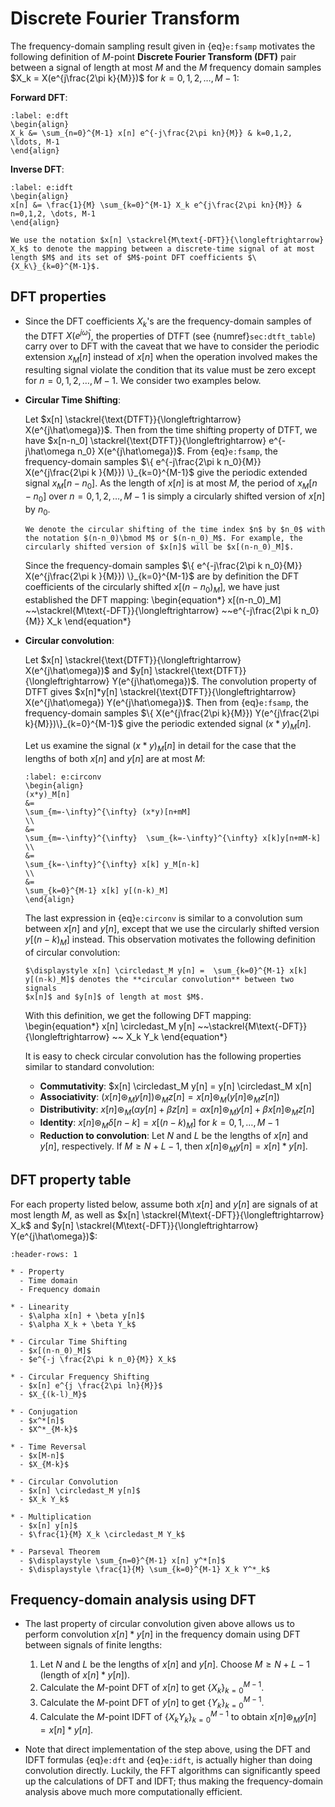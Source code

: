# Discrete Fourier Transform

The frequency-domain sampling result given in {eq}`e:fsamp` motivates
  the following definition of $M$-point **Discrete Fourier Transform
  (DFT)** pair between a signal of length at most $M$ and the $M$
  frequency domain samples $X_k = X(e^{j\frac{2\pi k}{M}})$ for
  $k=0,1,2,\ldots,M-1$:

  **Forward DFT**:
  ```{math}
  :label: e:dft
  \begin{align}
  X_k &= \sum_{n=0}^{M-1} x[n] e^{-j\frac{2\pi kn}{M}} & k=0,1,2,
  \ldots, M-1
  \end{align}
  ```
  
  **Inverse DFT**:
  ```{math}
  :label: e:idft
  \begin{align}
  x[n] &= \frac{1}{M} \sum_{k=0}^{M-1} X_k e^{j\frac{2\pi kn}{M}} &
  n=0,1,2, \dots, M-1
  \end{align}
  ```

```{admonition} Notation
We use the notation $x[n] \stackrel{M\text{-DFT}}{\longleftrightarrow}
X_k$ to denote the mapping between a discrete-time signal of at most
length $M$ and its set of $M$-point DFT coefficients $\{X_k\}_{k=0}^{M-1}$.
```

## DFT properties
* Since the DFT coefficients $X_k$'s are the frequency-domain samples
  of the DTFT $X(e^{j\hat\omega})$, the properties of DTFT (see
  {numref}`sec:dtft_table`) carry over to DFT with the caveat that we
  have to consider the periodic extension $x_M[n]$ instead of $x[n]$
  when the operation involved makes the resulting signal violate the
  condition that its value must be zero except for $n=0,1,2,\ldots,M-1$.
  We consider two examples below.

* **Circular Time Shifting**:
  
  Let $x[n] \stackrel{\text{DTFT}}{\longleftrightarrow}
  X(e^{j\hat\omega})$. Then from the time shifting property of DTFT,
  we have $x[n-n_0] \stackrel{\text{DTFT}}{\longleftrightarrow}
 e^{-j\hat\omega n_0} X(e^{j\hat\omega})$. From {eq}`e:fsamp`, the
  frequency-domain samples $\{ e^{-j\frac{2\pi k n_0}{M}}
  X(e^{j\frac{2\pi k }{M}}) \}_{k=0}^{M-1}$ give the periodic
  extended signal $x_M[n-n_0]$. As the length of $x[n]$ is at most
  $M$, the period of $x_M[n-n_0]$ over $n=0,1,2,\dots, M-1$ is simply
  a circularly shifted version of $x[n]$ by $n_0$.
  ```{admonition} Notation
  We denote the circular shifting of the time index $n$ by $n_0$ with
  the notation $(n-n_0)\bmod M$ or $(n-n_0)_M$. For example, the
  circularly shifted version of $x[n]$ will be $x[(n-n_0)_M]$.
  ```
  Since the frequency-domain samples $\{ e^{-j\frac{2\pi k n_0}{M}}
  X(e^{j\frac{2\pi k }{M}}) \}_{k=0}^{M-1}$ are by definition the DFT
  coefficients of the circularly shifted $x[(n-n_0)_M]$, we have just
  established the DFT mapping:
  \begin{equation*}
  x[(n-n_0)_M] ~~\stackrel{M\text{-DFT}}{\longleftrightarrow} 
  ~~e^{-j\frac{2\pi k n_0}{M}} X_k
  \end{equation*}

* **Circular convolution**:

  Let $x[n] \stackrel{\text{DTFT}}{\longleftrightarrow}
  X(e^{j\hat\omega})$ and $y[n]
  \stackrel{\text{DTFT}}{\longleftrightarrow} Y(e^{j\hat\omega})$. The
  convolution property of DTFT gives $x[n]*y[n]
  \stackrel{\text{DTFT}}{\longleftrightarrow} X(e^{j\hat\omega})
  Y(e^{j\hat\omega})$. Then from {eq}`e:fsamp`, the frequency-domain
  samples $\{ X(e^{j\frac{2\pi k}{M}}) Y(e^{j\frac{2\pi
  k}{M}})\}_{k=0}^{M-1}$ give the periodic extended signal
  $(x*y)_M[n]$. 

  Let us examine  the signal $(x*y)_M[n]$ in detail for the case that
  the lengths of both $x[n]$ and $y[n]$ are at most $M$:
  ```{math}
  :label: e:circonv
  \begin{align}
  (x*y)_M[n]
  &=
  \sum_{m=-\infty}^{\infty} (x*y)[n+mM]
  \\
  &=
  \sum_{m=-\infty}^{\infty}  \sum_{k=-\infty}^{\infty} x[k]y[n+mM-k] 
  \\
  &=
  \sum_{k=-\infty}^{\infty} x[k] y_M[n-k]
  \\
  &=
  \sum_{k=0}^{M-1} x[k] y[(n-k)_M]
  \end{align}
  ```
   The last expression in {eq}`e:circonv` is similar to a convolution
  sum between $x[n]$ and $y[n]$, except that we use the circularly
  shifted version $y[(n-k)_M]$ instead. This observation motivates the
  following definition of circular convolution:
  ```{admonition} Notation
  $\displaystyle x[n] \circledast_M y[n] =  \sum_{k=0}^{M-1} x[k]
  y[(n-k)_M]$ denotes the **circular convolution** between two signals
  $x[n]$ and $y[n]$ of length at most $M$.
  ```
  With this definition, we get the following DFT mapping:
  \begin{equation*}
   x[n] \circledast_M y[n] ~~\stackrel{M\text{-DFT}}{\longleftrightarrow} 
   ~~ X_k Y_k
  \end{equation*}

  It is easy to check circular convolution has the following
  properties similar to standard convolution:
  - **Commutativity**:  $x[n] \circledast_M y[n] = y[n] \circledast_M x[n]
  - **Associativity**: $(x[n] \circledast_M y[n]) \circledast_M z[n] =
    x[n] \circledast_M (y[n] \circledast_M z[n])$
  - **Distributivity**:  $x[n] \circledast_M (\alpha y[n] + \beta z[n]
    = \alpha x[n] \circledast_M y[n] + \beta  x[n] \circledast_M z[n]$
  - **Identity**: $x[n] \circledast_M \delta[n-k] = x[(n-k)_M]$ for
    $k=0,1,\ldots, M-1$
  - **Reduction to convolution**: Let $N$ and $L$ be the lengths of $x[n]$ and $y[n]$,
    respectively. If $M \geq N+L-1$, then $x[n] \circledast_M y[n] =
    x[n]*y[n]$.


## DFT property table
For each property listed below, assume both $x[n]$ and $y[n]$ are
signals of at most length $M$, as well as
$x[n] \stackrel{M\text{-DFT}}{\longleftrightarrow}
X_k$ and $y[n] \stackrel{M\text{-DFT}}{\longleftrightarrow}
Y(e^{j\hat\omega})$:
```{list-table}
:header-rows: 1

* - Property
  - Time domain
  - Frequency domain

* - Linearity
  - $\alpha x[n] + \beta y[n]$
  - $\alpha X_k + \beta Y_k$

* - Circular Time Shifting
  - $x[(n-n_0)_M]$
  - $e^{-j \frac{2\pi k n_0}{M}} X_k$

* - Circular Frequency Shifting
  - $x[n] e^{j \frac{2\pi ln}{M}}$
  - $X_{(k-l)_M}$

* - Conjugation 
  - $x^*[n]$
  - $X^*_{M-k}$

* - Time Reversal
  - $x[M-n]$ 
  - $X_{M-k}$

* - Circular Convolution
  - $x[n] \circledast_M y[n]$
  - $X_k Y_k$

* - Multiplication
  - $x[n] y[n]$
  - $\frac{1}{M} X_k \circledast_M Y_k$ 
    
* - Parseval Theorem
  - $\displaystyle \sum_{n=0}^{M-1} x[n] y^*[n]$
  - $\displaystyle \frac{1}{M} \sum_{k=0}^{M-1} X_k Y^*_k$
```

## Frequency-domain analysis using DFT

* The last property of circular convolution given above allows us to
  perform convolution $x[n]*y[n]$ in the frequency domain using DFT
  between signals of finite lengths:
  1. Let $N$ and $L$ be the lengths of $x[n]$ and $y[n]$. Choose $M
     \geq N+L-1$ (length of $x[n]*y[n]$).
  2. Calculate the $M$-point DFT of $x[n]$ to get $\{X_k\}_{k=0}^{M-1}$.
  3. Calculate the $M$-point DFT of $y[n]$ to get $\{Y_k\}_{k=0}^{M-1}$.
  4. Calculate the $M$-point IDFT of $\{X_k Y_k\}_{k=0}^{M-1}$ to
     obtain $x[n] \circledast_M y[n] = x[n]*y[n]$.

* Note that direct implementation of the step above, using the DFT and
  IDFT formulas {eq}`e:dft` and {eq}`e:idft`, is actually higher than
  doing convolution directly. Luckily, the FFT algorithms can
  significantly speed up the calculations of DFT and IDFT; thus making
  the frequency-domain analysis above much more computationally
  efficient.
